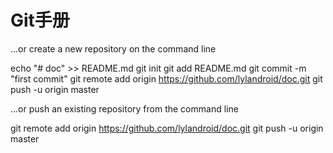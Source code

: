 Git手册
======

<div>

…or create a new repository on the command line

echo "# doc" >> README.md
git init
git add README.md
git commit -m "first commit"
git remote add origin https://github.com/lylandroid/doc.git
git push -u origin master

…or push an existing repository from the command line

git remote add origin https://github.com/lylandroid/doc.git
git push -u origin master
</div>